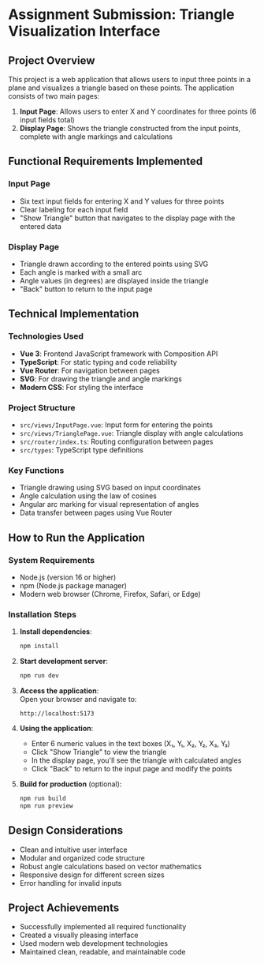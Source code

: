 # Assignment Submission: Triangle Visualization Interface

## Project Overview
This project is a web application that allows users to input three points in a plane and visualizes a triangle based on these points. The application consists of two main pages:

1. **Input Page**: Allows users to enter X and Y coordinates for three points (6 input fields total)
2. **Display Page**: Shows the triangle constructed from the input points, complete with angle markings and calculations

## Functional Requirements Implemented

### Input Page
- Six text input fields for entering X and Y values for three points
- Clear labeling for each input field
- "Show Triangle" button that navigates to the display page with the entered data

### Display Page
- Triangle drawn according to the entered points using SVG
- Each angle is marked with a small arc
- Angle values (in degrees) are displayed inside the triangle
- "Back" button to return to the input page

## Technical Implementation

### Technologies Used
- **Vue 3**: Frontend JavaScript framework with Composition API
- **TypeScript**: For static typing and code reliability
- **Vue Router**: For navigation between pages
- **SVG**: For drawing the triangle and angle markings
- **Modern CSS**: For styling the interface

### Project Structure
- `src/views/InputPage.vue`: Input form for entering the points
- `src/views/TrianglePage.vue`: Triangle display with angle calculations
- `src/router/index.ts`: Routing configuration between pages
- `src/types`: TypeScript type definitions

### Key Functions
- Triangle drawing using SVG based on input coordinates
- Angle calculation using the law of cosines
- Angular arc marking for visual representation of angles
- Data transfer between pages using Vue Router

## How to Run the Application

### System Requirements
- Node.js (version 16 or higher)
- npm (Node.js package manager)
- Modern web browser (Chrome, Firefox, Safari, or Edge)

### Installation Steps

1. **Install dependencies**:
   ```bash
   npm install
   ```

2. **Start development server**:
   ```bash
   npm run dev
   ```

3. **Access the application**:  
   Open your browser and navigate to:
   ```
   http://localhost:5173
   ```

4. **Using the application**:
   - Enter 6 numeric values in the text boxes (X₁, Y₁, X₂, Y₂, X₃, Y₃)
   - Click "Show Triangle" to view the triangle
   - In the display page, you'll see the triangle with calculated angles
   - Click "Back" to return to the input page and modify the points

5. **Build for production** (optional):
   ```bash
   npm run build
   npm run preview
   ```

## Design Considerations
- Clean and intuitive user interface
- Modular and organized code structure
- Robust angle calculations based on vector mathematics
- Responsive design for different screen sizes
- Error handling for invalid inputs

## Project Achievements
- Successfully implemented all required functionality
- Created a visually pleasing interface
- Used modern web development technologies
- Maintained clean, readable, and maintainable code 